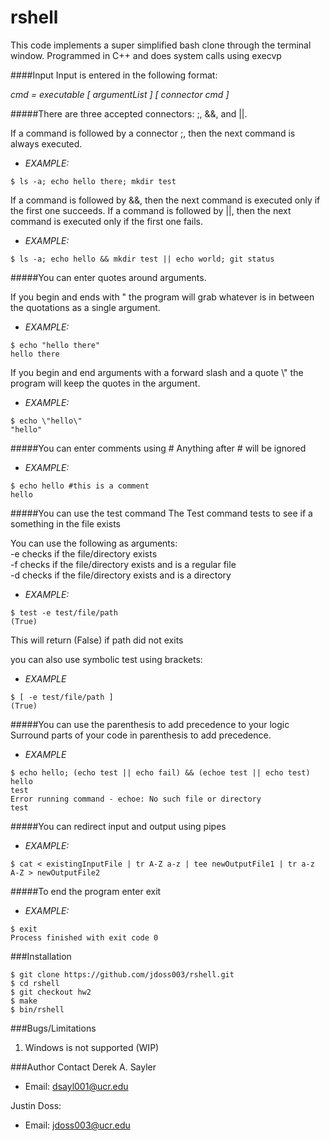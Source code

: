 # rshell
This code implements a super simplified bash clone through the terminal window. Programmed in C++ and does system calls using execvp


####Input
Input is entered in the following format:

*cmd = executable [ argumentList ] [ connector cmd ]*

#####There are three accepted connectors: ;, &&, and ||.

If a command is followed by a connector ;, then the next command is always executed.

* *EXAMPLE:*
````
$ ls -a; echo hello there; mkdir test
````

If a command is followed by &&, then the next command is executed only if the first one succeeds.  If a command is followed by ||, then the next command is executed only if the first one fails. 

* *EXAMPLE:*
````
$ ls -a; echo hello && mkdir test || echo world; git status
````
#####You can enter quotes around arguments. 

If you begin and ends with " the program will grab whatever is in between the quotations as a single argument.

* *EXAMPLE:*
````
$ echo "hello there"  
hello there
````
If you begin and end arguments with a forward slash and a quote \\" the program will keep the quotes in the argument.

* *EXAMPLE:*
````
$ echo \"hello\" 
"hello"
````
#####You can enter comments using \# 
Anything after # will be ignored
* *EXAMPLE:*
````
$ echo hello #this is a comment
hello
````
#####You can use the test command
The Test command tests to see if a something in the file exists

You can use the following as arguments:  
-e checks if the file/directory exists  
-f checks if the file/directory exists and is a regular file  
-d checks if the file/directory exists and is a directory  
* *EXAMPLE:*
````
$ test -e test/file/path
(True)
````  
This will return (False) if path did not exits  

you can also use symbolic test using brackets:  
* *EXAMPLE*
````
$ [ -e test/file/path ]
(True)
````  
#####You can use the parenthesis to add precedence to your logic
Surround parts of your code in parenthesis to add precedence.
 
* *EXAMPLE*
````
$ echo hello; (echo test || echo fail) && (echoe test || echo test)
hello
test
Error running command - echoe: No such file or directory
test
````  
#####You can redirect input and output using pipes
* *EXAMPLE:*
````
$ cat < existingInputFile | tr A-Z a-z | tee newOutputFile1 | tr a-z A-Z > newOutputFile2
````
#####To end the program enter exit
* *EXAMPLE:*
````
$ exit
Process finished with exit code 0
````
###Installation

````
$ git clone https://github.com/jdoss003/rshell.git
$ cd rshell
$ git checkout hw2
$ make 
$ bin/rshell
````

###Bugs/Limitations
1. Windows is not supported (WIP)

###Author Contact
Derek A. Sayler 
* Email: dsayl001@ucr.edu

Justin Doss: 
* Email: jdoss003@ucr.edu